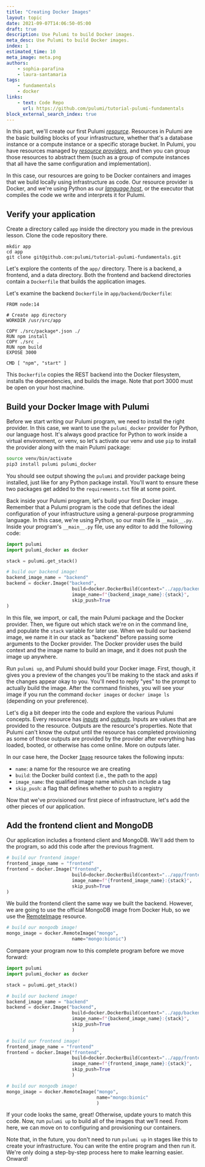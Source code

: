 ```yaml
---
title: "Creating Docker Images"
layout: topic
date: 2021-09-07T14:06:50-05:00
draft: true
description: Use Pulumi to build Docker images.
meta_desc: Use Pulumi to build Docker images.
index: 1
estimated_time: 10
meta_image: meta.png
authors:
    - sophia-parafina
    - laura-santamaria
tags:
    - fundamentals
    - docker
links:
    - text: Code Repo
      url: https://github.com/pulumi/tutorial-pulumi-fundamentals
block_external_search_index: true
---
```


In this part, we'll create our first Pulumi
[_resource_](https://www.pulumi.com/docs/reference/glossary/#resources).
Resources in Pulumi are the basic building blocks of your infrastructure,
whether that's a database instance or a compute instance or a specific storage
bucket. In Pulumi, you have resources managed by [_resource
providers_](https://www.pulumi.com/docs/reference/glossary/#resource-provider),
and then you can group those resources to abstract them (such as a group of
compute instances that all have the same configuration and implementation).

In this case, our resources are going to be Docker containers and images that we
build locally using infrastructure as code. Our resource provider is Docker, and
we're using Python as our [_language
host_](https://www.pulumi.com/docs/reference/glossary/#language-host), or the
executor that compiles the code we write and interprets it for Pulumi.

## Verify your application

Create a directory called `app` inside the directory you made in the previous
lesson. Clone the code repository there.

```shell
mkdir app
cd app
git clone git@github.com:pulumi/tutorial-pulumi-fundamentals.git 
```

Let's explore the contents of the `app/` directory. There is a backend, a
frontend, and a data directory. Both the frontend and backend directories
contain a `Dockerfile` that builds the application images.

Let's examine the backend `Dockerfile` in `app/backend/Dockerfile`:

```docker
FROM node:14

# Create app directory
WORKDIR /usr/src/app

COPY ./src/package*.json ./
RUN npm install
COPY ./src .
RUN npm build
EXPOSE 3000

CMD [ "npm", "start" ]
```

This `Dockerfile` copies the REST backend into the Docker filesystem, installs
the dependencies, and builds the image. Note that port 3000 must be open on your
host machine.

## Build your Docker Image with Pulumi

Before we start writing our Pulumi program, we need to install the right
provider. In this case, we want to use the `pulumi_docker` provider for Python,
our language host. It's always good practice for Python to work inside a virtual
environment, or venv, so let's activate our venv and use `pip` to install the
provider along with the main Pulumi package:

```bash
source venv/bin/activate
pip3 install pulumi pulumi_docker
```

You should see output showing the `pulumi` and provider package being installed,
just like for any Python package install. You'll want to ensure these two
packages get added to the `requirements.txt` file at some point.

Back inside your Pulumi program, let's build your first Docker image. Remember
that a Pulumi program is the code that defines the ideal configuration of your
infrastructure using a general-purpose programming language. In this case, we're
using Python, so our main file is `__main__.py`. Inside your program's
`__main__.py` file, use any editor to add the following code:


```python
import pulumi
import pulumi_docker as docker

stack = pulumi.get_stack()

# build our backend image!
backend_image_name = "backend"
backend = docker.Image("backend",
                        build=docker.DockerBuild(context="../app/backend"),
                        image_name=f"{backend_image_name}:{stack}",
                        skip_push=True
)
```
In this file, we import, or call, the main Pulumi package and the Docker
provider. Then, we figure out which stack we're on in the command line, and
populate the `stack` variable for later use. When we build our backend image,
we name it in our stack as "backend" before passing some arguments to the Docker
provider. The Docker provider uses the build context and the image name to build
an image, and it does not push the image up anywhere.

Run `pulumi up`, and Pulumi should build your Docker image. First, though, it
gives you a preview of the changes you'll be making to the stack and asks if the
changes appear okay to you. You'll need to reply "yes" to the prompt to actually
build the image. After the command finishes, you will see your image if you run
the command `docker images` or `docker image ls` (depending on your preference).

Let's dig a bit deeper into the code and explore the various Pulumi concepts. 
Every resource has
[_inputs_](https://www.pulumi.com/docs/intro/concepts/inputs-outputs/) and
[_outputs_](https://www.pulumi.com/docs/reference/glossary/#outputs). Inputs are
values that are provided to the resource. Outputs are the resource's properties.
Note that Pulumi can't know the output until the resource has completed
provisioning as some of those outputs are provided by the provider after
everything has loaded, booted, or otherwise has come online. More on outputs
later.

In our case here, the Docker
[`Image`](https://www.pulumi.com/docs/reference/pkg/docker/image/) resource
takes the following inputs:

- `name`: a name for the resource we are creating
- `build`: the Docker build context (i.e., the path to the app)
- `image_name`: the qualified image name which can include a tag
- `skip_push`: a flag that defines whether to push to a registry

Now that we've provisioned our first piece of infrastructure, let's add the
other pieces of our application.

## Add the frontend client and MongoDB

Our application includes a frontend client and MongoDB. We'll add them to the
program, so add this code after the previous fragment.

```python
# build our frontend image!
frontend_image_name = "frontend"
frontend = docker.Image("frontend",
                        build=docker.DockerBuild(context="../app/frontend"),
                        image_name=f"{frontend_image_name}:{stack}",
                        skip_push=True
)
```

We build the frontend client the same way we built the backend. However, we are
going to use the official MongoDB image from Docker Hub, so we use the
[RemoteImage](https://www.pulumi.com/docs/reference/pkg/docker/remoteimage/)
resource.

```python
# build our mongodb image!
mongo_image = docker.RemoteImage("mongo",
                        name="mongo:bionic")
```

Compare your program now to this complete program before we move forward:

```python
import pulumi
import pulumi_docker as docker

stack = pulumi.get_stack()

# build our backend image!
backend_image_name = "backend"
backend = docker.Image("backend",
                        build=docker.DockerBuild(context="../app/backend"),
                        image_name=f"{backend_image_name}:{stack}",
                        skip_push=True
                        )

# build our frontend image!
frontend_image_name = "frontend"
frontend = docker.Image("frontend",
                        build=docker.DockerBuild(context="../app/frontend"),
                        image_name=f"{frontend_image_name}:{stack}",
                        skip_push=True
                        )

# build our mongodb image!
mongo_image = docker.RemoteImage("mongo",
                                 name="mongo:bionic"
                                 )
```

If your code looks the same, great! Otherwise, update yours to match this code.
Now, run `pulumi up` to build all of the images that we'll need. From here, we
can move on to configuring and provisioning our containers.

Note that, in the future, you don't need to run `pulumi up` in stages like this
to create your infrastructure. You can write the entire program and then run it.
We're only doing a step-by-step process here to make learning easier. Onward!
